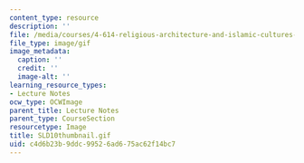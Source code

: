 ```yaml
---
content_type: resource
description: ''
file: /media/courses/4-614-religious-architecture-and-islamic-cultures-fall-2002/c4d6b23b9ddc99526ad675ac62f14bc7_SLD10thumbnail.gif
file_type: image/gif
image_metadata:
  caption: ''
  credit: ''
  image-alt: ''
learning_resource_types:
- Lecture Notes
ocw_type: OCWImage
parent_title: Lecture Notes
parent_type: CourseSection
resourcetype: Image
title: SLD10thumbnail.gif
uid: c4d6b23b-9ddc-9952-6ad6-75ac62f14bc7
---
```

